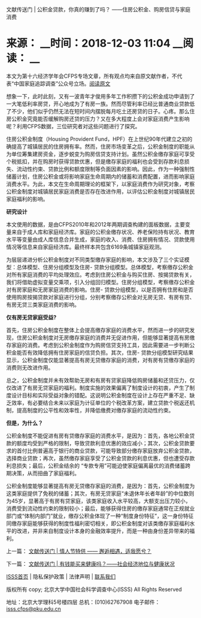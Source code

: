  文献传送门 | 公积金贷款，你真的赚到了吗？ ——住房公积金、购房信贷与家庭消费

# 来源： __时间：2018-12-03 11:04 __阅读： __

本文为第十六经济学年会CFPS专场文章，所有观点均来自原文献作者，不代表“中国家庭追踪调查”公众号立场。[阅读原文](https://mp.weixin.qq.com/s/NMw_7It8se3YwjFi9nKfyQ)



想象一下，此时此刻，又有一波青年才俊用多年工作积攒下的公积金成功申请到了一大笔低利率房贷，开心地成为了有房一族。然而尽管利率已经比普通商业贷款低了不少，他们似乎仍然无法在短时间内摆脱每月吃土还房贷的日子。心疼。那么住房公积金究竟能否缓解购房还贷的压力？又在多大程度上会对家庭消费产生影响呢？利用CFPS数据，三位研究者对这些问题进行了探究。



住房公积金制度（Housing Provident
Fund，HPF）在上世纪90年代建立之初的确提高了城镇居民的住房拥有率。然而，住房市场变革之后，公积金制度的职能从为单位筹集建房资金，逐步蜕变为购房信贷支持计划。虽然公积金缴存家庭可享受个税抵扣，并在购房时获得贷款优惠，但是缴存家庭的福利也会受到存款利息损失、流动性约束、贷款比例和额度限制等负面因素的影响。因此，作为一种强制性储蓄计划，住房公积金或将影响家庭生命周期内的储蓄和消费配置，进而影响家庭消费水平。为此，本文在生命周期理论的框架下，以家庭消费作为研究对象，考察公积金制度对城镇居民家庭消费是否存在改进作用，以评估公积金制度对城镇居民家庭福利的影响。



**研究设计**



本文使用的数据，是由CFPS2010年和2012年两期调查构建的面板数据，主要变量来自于成人库和家庭经济库。家庭的公积金缴存状况、养老保险持有状况、教育水平等变量由成人库信息合并生成，家庭的收入、消费、住房拥有情况、贷款使用情况等信息来自家庭经济库。最终样本共包含6169条城镇家庭观测。



为层层递进分析公积金制度对不同类型缴存家庭的影响，本文涉及了三个实证模型：总体模型、住房分组模型及住房-
贷款分组模型。总体模型，考察缴存公积金对所有家庭消费的平均处理效应。考虑到住房公积金与购买住房、按揭贷款有关，我们将借助虚拟变量交乘项，引入分组回归模型。住房分组模型，考察缴存公积金对有房家庭和无房家庭消费的影响。住房-
贷款分组模型，以是否拥有住房和是否使用购房按揭贷款对家庭进行分组，分别考察缴存公积金对无房无贷、有房有贷、有房无贷三类家庭消费的影响。



**仅有房无贷家庭受益?**



首先，住房公积金制度在整体上会提高缴存家庭的消费水平，然而进一步的研究发现，住房公积金制度对无房缴存家庭的消费并无促进作用，但能够显著提高有房缴存家庭的消费。考虑到公积金制度作为购房信贷支持工具，因此需要进一步判断公积金能否有效降低拥有住房家庭的信贷负担。其次，住房-
贷款分组模型研究结果显示，公积金制度仅能显著提高有房无贷缴存家庭的消费，对有房有贷缴存家庭的消费则无改进作用。



总之，公积金制度并未有效帮助无房和有房有贷家庭降低购房储蓄和还贷压力，仅仅改进了有房无贷家庭的福利。制度实施的效果偏离了制度设计的初衷，产生了制度设计目标和实际受益对象的错配。这说明公积金制度在设计上存在严重不足、缺乏效率，有必要结合未来以家庭为计征单位的个税改革方案，建立贷款个税返还机制，提高制度的公平性和效率性，并降低缴费对缴存家庭的流动性约束。



**但是，为什么？**



公积金制度不能促进有房有贷缴存家庭的消费水平，是因为：首先，各地公积金贷款的额度均受到严格的限制，导致贷款利息优惠的效应减小；其次，公积金贷款要求的首付比例普遍高于银行的商业贷款，可能导致部分缴存家庭放弃公积金贷款，选择商业贷款；再次，虽然缴存家庭享受了公积金贷款的利息优惠，但也遭受存款利息损失；最后，公积金结余的
“专款专用”可能迫使家庭偏离最优的消费储蓄跨期决策，从而扭曲了家庭福利。



公积金制度能够显著提高有房无贷缴存家庭的消费，是因为：首先，公积金制度为这类家庭提供了免税的储蓄；其次，有房无贷家庭“未退休年长者年龄”的中位数则为45岁，显著高于有房有贷家庭，该类家庭收入水平较高，大额支出压力较小，消费受到流动性约束的限制较小；最后，能够获得住房的缴存家庭通常在正规就业部门或“体制内部门”就业，缴存公积金体现了一种“制度身份特征”，这一身份特征同缴存家庭能够获得的制度性福利密切相关，即公积金制度对该类缴存家庭福利水平的改进，并非来自制度设计本身的金融效率提升，而是一种由身份差异带来的福利。



上一篇： [文献传送门 | 情人节特供 —— 邂逅相遇，适我愿兮？](1295925.htm)

下一篇： [文献传送门 | 有钱能买来健康吗？——社会经济地位与健康状况 ](1296016.htm)

[ISSS首页](http://www.isss.pku.edu.cn/) | 隐私保护政策 | 法律声明 |
[联系我们](../../lxwm/index.htm)

版权所有 copy; 北京大学中国社会科学调查中心(ISSS) All Rights Reserved

地址：北京大学理科5号楼四层 总机：(010)62767908 电子邮件：isss.cfps@pku.edu.cn

